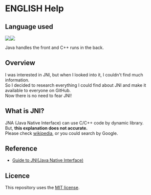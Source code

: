 # ENGLISH Help
## Language used
<img src="https://img.shields.io/badge/-C++-blue?logo=cplusplus"><img src="https://img.shields.io/badge/Java-ED8B00?style=for-the-badge&logo=openjdk&logoColor=white">

Java handles the front and C++ runs in the back.

## Overview
I was interested in JNI, but when I looked into it, I couldn't find much information.  
So I decided to research everything I could find about JNI and make it available to everyone on GitHub.  
Now there is no need to fear JNI!

## What is JNI?
JNA (Java Native Interface) can use C/C++ code by dynamic library.  
But, **this explanation does not accurate.**  
Please check [wikipedia](https://en.wikipedia.org/wiki/Java_Native_Interface), or you could search by Google.

## Reference
- [Guide to JNI(Java Native Interface)](https://medium.com/nerd-for-tech/guide-to-jni-java-native-interface-5b63fea01828)

## Licence
This repository uses the [MIT license](LICENCE).